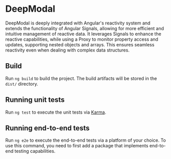 # DeepModal

DeepModal is deeply integrated with Angular's reactivity system and extends the functionality of Angular Signals, allowing for more efficient and intuitive management of reactive data. It leverages Signals to enhance the reactive capabilities, while using a Proxy to monitor property access and updates, supporting nested objects and arrays. This ensures seamless reactivity even when dealing with complex data structures.

## Build

Run `ng build` to build the project. The build artifacts will be stored in the `dist/` directory.

## Running unit tests

Run `ng test` to execute the unit tests via [Karma](https://karma-runner.github.io).

## Running end-to-end tests

Run `ng e2e` to execute the end-to-end tests via a platform of your choice. To use this command, you need to first add a package that implements end-to-end testing capabilities.

